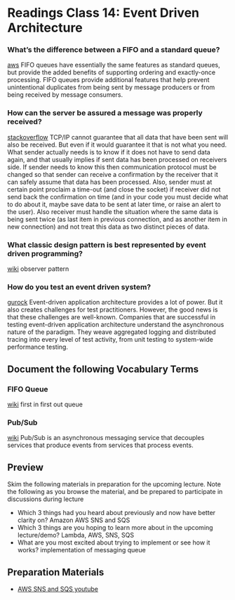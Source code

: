 # Readings Class 14: Event Driven Architecture

### What’s the difference between a FIFO and a standard queue?

[aws](https://aws.amazon.com/about-aws/whats-new/2016/11/amazon-sqs-introduces-fifo-queues-with-exactly-once-processing-and-lower-prices-for-standard-queues/#:~:text=FIFO%20queues%20have%20essentially%20the,being%20received%20by%20message%20consumers)
FIFO queues have essentially the same features as standard queues, but provide the added benefits of supporting ordering and exactly-once processing. FIFO queues provide additional features that help prevent unintentional duplicates from being sent by message producers or from being received by message consumers.

### How can the server be assured a message was properly received?

[stackoverflow](https://stackoverflow.com/questions/16731849/check-if-data-has-been-received-socket-c-sharp)
TCP/IP cannot guarantee that all data that have been sent will also be received. But even if it would guarantee it that is not what you need. What sender actually needs is to know if it does not have to send data again, and that usually implies if sent data has been processed on receivers side. If sender needs to know this then communication protocol must be changed so that sender can receive a confirmation by the receiver that it can safely assume that data has been processed. Also, sender must at certain point proclaim a time-out (and close the socket) if receiver did not send back the confirmation on time (and in your code you must decide what to do about it, maybe save data to be sent at later time, or raise an alert to the user). Also receiver must handle the situation where the same data is being sent twice (as last item in previous connection, and as another item in new connection) and not treat this data as two distinct pieces of data.

### What classic design pattern is best represented by event driven programming?

[wiki](https://en.wikipedia.org/wiki/Observer_pattern)
observer pattern

### How do you test an event driven system?

[gurock](https://blog.gurock.com/event-driven-application-architectures/)
Event-driven application architecture provides a lot of power. But it also creates challenges for test practitioners. However, the good news is that these challenges are well-known. Companies that are successful in testing event-driven application architecture understand the asynchronous nature of the paradigm. They weave aggregated logging and distributed tracing into every level of test activity, from unit testing to system-wide performance testing.

## Document the following Vocabulary Terms

### FIFO Queue

[wiki](<https://en.wikipedia.org/wiki/FIFO_(computing_and_electronics)>)
first in first out queue

### Pub/Sub

[wiki](https://en.wikipedia.org/wiki/Publish%E2%80%93subscribe_pattern)
Pub/Sub is an asynchronous messaging service that decouples services that produce events from services that process events.

## Preview

Skim the following materials in preparation for the upcoming lecture. Note the following as you browse the material, and be prepared to participate in discussions during lecture

- Which 3 things had you heard about previously and now have better clarity on?
  Amazon AWS SNS and SQS
- Which 3 things are you hoping to learn more about in the upcoming lecture/demo?
  Lambda, AWS, SNS, SQS
- What are you most excited about trying to implement or see how it works?
  implementation of messaging queue

## Preparation Materials

- [AWS SNS and SQS youtube](https://www.youtube.com/watch?v=mXk0MNjlO7A)
